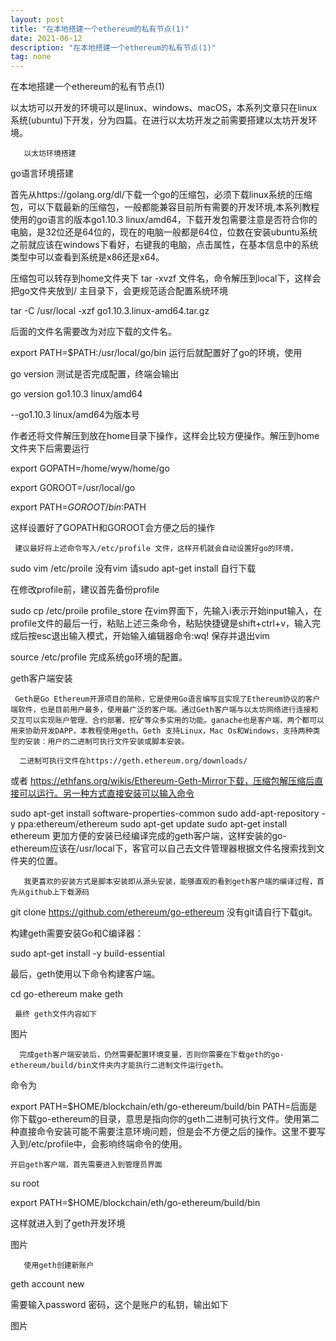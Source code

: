 ```yaml
---
layout: post
title: "在本地搭建一个ethereum的私有节点(1)"
date: 2021-06-12
description: "在本地搭建一个ethereum的私有节点(1)"
tag: none
---   
```


在本地搭建一个ethereum的私有节点(1)


以太坊可以开发的环境可以是linux、windows、macOS，本系列文章只在linux系统(ubuntu)下开发，分为四篇。在进行以太坊开发之前需要搭建以太坊开发环境。

       以太坊环境搭建



go语言环境搭建

首先从https://golang.org/dl/下载一个go的压缩包，必须下载linux系统的压缩包，可以下载最新的压缩包，一般都能兼容目前所有需要的开发环境,本系列教程使用的go语言的版本go1.10.3 linux/amd64，下载开发包需要注意是否符合你的电脑，是32位还是64位的，现在的电脑一般都是64位，位数在安装ubuntu系统之前就应该在windows下看好，右键我的电脑，点击属性，在基本信息中的系统类型中可以查看到系统是x86还是x64。

压缩包可以转存到home文件夹下 tar -xvzf  文件名，命令解压到local下，这样会把go文件夹放到/ 主目录下，会更规范适合配置系统环境

tar -C /usr/local -xzf go1.10.3.linux-amd64.tar.gz

后面的文件名需要改为对应下载的文件名。

export PATH=$PATH:/usr/local/go/bin
运行后就配置好了go的环境，使用

go version
测试是否完成配置，终端会输出

go version go1.10.3 linux/amd64

--go1.10.3 linux/amd64为版本号

作者还将文件解压到放在home目录下操作，这样会比较方便操作。解压到home文件夹下后需要运行

export GOPATH=/home/wyw/home/go

export GOROOT=/usr/local/go

export PATH=$GOROOT/bin:$PATH

这样设置好了GOPATH和GOROOT会方便之后的操作

     建议最好将上述命令写入/etc/profile 文件，这样开机就会自动设置好go的环境，

sudo vim /etc/proile
没有vim 请sudo apt-get install 自行下载

在修改profile前，建议首先备份profile

sudo cp /etc/proile profile_store
       在vim界面下，先输入i表示开始input输入，在profile文件的最后一行，粘贴上述三条命令，粘贴快捷键是shift+ctrl+v，输入完成后按esc退出输入模式，开始输入编辑器命令:wq!  保存并退出vim

source /etc/profile
     完成系统go环境的配置。





geth客户端安装



     Geth是Go Ethereum开源项目的简称，它是使用Go语言编写且实现了Ethereum协议的客户端软件，也是目前用户最多，使用最广泛的客户端。通过Geth客户端与以太坊网络进行连接和交互可以实现账户管理、合约部署、挖矿等众多实用的功能。ganache也是客户端，两个都可以用来协助开发DAPP，本教程使用geth。Geth 支持Linux，Mac Os和Windows，支持两种类型的安装：用户的二进制可执行文件安装或脚本安装。

      二进制可执行文件在https://geth.ethereum.org/downloads/ 

或者 https://ethfans.org/wikis/Ethereum-Geth-Mirror下载，压缩包解压缩后直接可以运行。另一种方式直接安装可以输入命令

sudo apt-get install software-properties-common
sudo add-apt-repository -y ppa:ethereum/ethereum
sudo apt-get update
sudo apt-get install ethereum
更加方便的安装已经编译完成的geth客户端，这样安装的go-ethereum应该在/usr/local下，客官可以自己去文件管理器根据文件名搜索找到文件夹的位置。



       我更喜欢的安装方式是脚本安装即从源头安装，能够直观的看到geth客户端的编译过程，首先从github上下载源码

git clone https://github.com/ethereum/go-ethereum
        没有git请自行下载git。



构建geth需要安装Go和C编译器：

sudo apt-get install -y build-essential

最后，geth使用以下命令构建客户端。

cd go-ethereum
make geth




     最终 geth文件内容如下

图片

      完成geth客户端安装后，仍然需要配置环境变量，否则你需要在下载geth的go-ethereum/build/bin文件夹内才能执行二进制文件运行geth。

命令为

export PATH=$HOME/blockchain/eth/go-ethereum/build/bin
PATH=后面是你下载go-ethereum的目录，意思是指向你的geth二进制可执行文件。使用第二种直接命令安装可能不需要注意环境问题，但是会不方便之后的操作。这里不要写入到/etc/profile中，会影响终端命令的使用。



    开启geth客户端，首先需要进入到管理员界面

su root  

export PATH=$HOME/blockchain/eth/go-ethereum/build/bin

这样就进入到了geth开发环境

图片



       使用geth创建新账户

geth account new

需要输入password 密码，这个是账户的私钥，输出如下

图片



